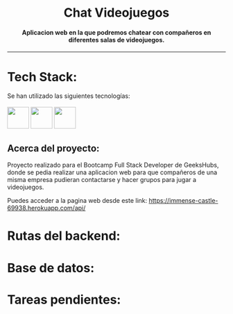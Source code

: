 


<h1 align="center">Chat Videojuegos</h1>

<h4 align="center">Aplicacion web en la que podremos chatear con compañeros en diferentes salas de videojuegos.<h4>

---
# Tech Stack:

Se han utilizado las siguientes tecnologías: <br/><br/>
 <code><img height="50" src="https://cdn.jsdelivr.net/gh/devicons/devicon/icons/laravel/laravel-plain-wordmark.svg" /></code> <code><img  height="50"  src="https://cdn.jsdelivr.net/gh/devicons/devicon/icons/heroku/heroku-plain-wordmark.svg"></code> <code><img  height="50"  src="https://cdn.jsdelivr.net/gh/devicons/devicon/icons/php/php-plain.svg"></code> 
</a></code> <br/>


## Acerca del proyecto:

Proyecto realizado para el Bootcamp Full Stack Developer de GeeksHubs, donde se pedia realizar una aplicacion web para que compañeros de una misma empresa pudieran contactarse y hacer grupos para jugar a videojuegos.

Puedes acceder a la pagina web desde este link: https://immense-castle-69938.herokuapp.com/api/

# Rutas del backend:

# Base de datos:

# Tareas pendientes:
